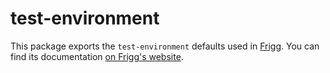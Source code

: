 # test-environment

This package exports the `test-environment` defaults used in [Frigg](https://friggframework.org). You can find its documentation [on Frigg's website](https://docs.friggframework.org/packages/test-environment).
